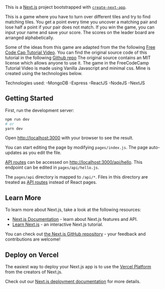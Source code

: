 This is a [Next.js](https://nextjs.org/) project bootstrapped with [`create-next-app`](https://github.com/vercel/next.js/tree/canary/packages/create-next-app).

This is a game where you have to turn over different tiles and try to find matching tiles. You get a point every time you uncover a matching pair and lose half a point if your pair does not match. If you win the game, you can input your name and save your score. The scores on the leader board are arranged alphabetically.

Some of the ideas from this game are adapted from the the following [Free Code Cap Tutorial Video](https://www.youtube.com/watch?v=lhNdUVh3qCc&t=3s). You can find the original source code of this tutorial in the following [Github repo](https://github.com/kubowania/memory-game) The original source contains an MIT license which allows anyone to use it. The game in the FreeCodeCamp Tutorial Video is made using Vanilla Javascript and minimal css. Mine is created using the technologies below.

Technologies used:
-MongoDB
-Express
-ReactJS
-NodeJS
-NextJS

## Getting Started

First, run the development server:

```bash
npm run dev
# or
yarn dev
```

Open [http://localhost:3000](http://localhost:3000) with your browser to see the result.

You can start editing the page by modifying `pages/index.js`. The page auto-updates as you edit the file.

[API routes](https://nextjs.org/docs/api-routes/introduction) can be accessed on [http://localhost:3000/api/hello](http://localhost:3000/api/hello). This endpoint can be edited in `pages/api/hello.js`.

The `pages/api` directory is mapped to `/api/*`. Files in this directory are treated as [API routes](https://nextjs.org/docs/api-routes/introduction) instead of React pages.

## Learn More

To learn more about Next.js, take a look at the following resources:

- [Next.js Documentation](https://nextjs.org/docs) - learn about Next.js features and API.
- [Learn Next.js](https://nextjs.org/learn) - an interactive Next.js tutorial.

You can check out [the Next.js GitHub repository](https://github.com/vercel/next.js/) - your feedback and contributions are welcome!

## Deploy on Vercel

The easiest way to deploy your Next.js app is to use the [Vercel Platform](https://vercel.com/new?utm_medium=default-template&filter=next.js&utm_source=create-next-app&utm_campaign=create-next-app-readme) from the creators of Next.js.

Check out our [Next.js deployment documentation](https://nextjs.org/docs/deployment) for more details.
